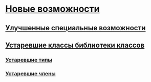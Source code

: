 # [Новые возможности](index.md)
## [Улучшенные специальные возможности](whats-new-in-accessibility.md) 
## [Устаревшие классы библиотеки классов](whats-obsolete.md)
### [Устаревшие типы](obsolete-types.md)
### [Устаревшие члены](obsolete-members.md)
